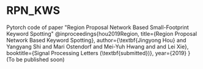 # RPN_KWS
Pytorch code of paper "Region Proposal Network Based Small-Footprint Keyword Spotting"
@inproceedings{hou2019Region,
  title={Region Proposal Network Based Keyword Spotting},
  author={\textbf{Jingyong Hou} and Yangyang Shi and Mari Ostendorf and Mei-Yuh Hwang and and Lei Xie},
  booktitle={Signal Processing Letters (\textbf{submitted})},
  year={2019}
}
(To be published soon)
